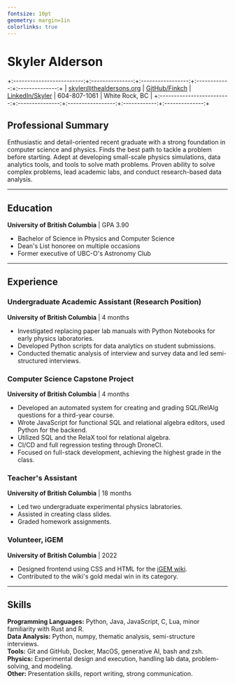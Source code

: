 ```yaml
---
fontsize: 10pt
geometry: margin=1in
colorlinks: true
---
```



# Skyler Alderson

+:-------------------------:+:---------------:+:-----------------:+:------------:+:--------------:+
| [skyler@thealdersons.org](mailto:skyler@thealdersons.org) | [GitHub/Finkch](https://github.com/Finkch) | [LinkedIn/Skyler](https://www.linkedin.com/in/skyler-alderson-b91a2a30b/) | 604-807-1061 | White Rock, BC |
+:-------------------------:+:---------------:+:-----------------:+:------------:+:--------------:+



## Professional Summary

Enthusiastic and detail-oriented recent graduate with a strong foundation in computer science and physics. Finds the best path to tackle a problem before starting. Adept at developing small-scale physics simulations, data analytics tools, and tools to solve math problems. Proven ability to solve complex problems, lead academic labs, and conduct research-based data analysis.


***


## Education

**University of British Columbia** | GPA 3.90

* Bachelor of Science in Physics and Computer Science
* Dean's List honoree on multiple occasions
* Former executive of UBC-O's Astronomy Club


***


## Experience

### Undergraduate Academic Assistant (Research Position)
**University of British Columbia** | 4 months

* Investigated replacing paper lab manuals with Python Notebooks for early physics laboratories.
* Developed Python scripts for data analytics on student submissions.
* Conducted thematic analysis of interview and survey data and led semi-structured interviews.


### Computer Science Capstone Project
**University of British Columbia** | 4 months

* Developed an automated system for creating and grading SQL/RelAlg questions for a third-year course.
* Wrote JavaScript for functional SQL and relational algebra editors, used Python for the backend.
* Utilized SQL and the RelaX tool for relational algebra.
* CI/CD and full regression testing through DroneCI.
* Focused on full-stack development, achieving the highest grade in the class.


### Teacher's Assistant
**University of British Columbia** | 18 months

* Led two undergraduate experimental physics labratories.
* Assisted in creating class slides.
* Graded homework assignments.


### Volunteer, iGEM
**University of British Columbia** | 2022

* Designed frontend using CSS and HTML for the [iGEM wiki](https://2022.igem.wiki/ubc-okanagan/).
* Contributed to the wiki's gold medal win in its category.


***


## Skills

**Programming Languages:** Python, Java, JavaScript, C, Lua, minor familiarity with Rust and R.  
**Data Analysis:** Python, numpy, thematic analysis, semi-structure interviews.  
**Tools:** Git and GitHub, Docker, MacOS, generative AI, bash and zsh.  
**Physics:** Experimental design and execution, handling lab data, problem-solving, and modeling.  
**Other:** Presentation skills, report writing, strong communication.  